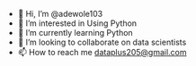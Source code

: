 - 👋 Hi, I’m @adewole103
- 👀 I’m interested in Using Python 
- 🌱 I’m currently learning Python 
- 💞️ I’m looking to collaborate on data scientists 
- 📫 How to reach me dataplus205@gmail.com


<!---
adewole103/adewole103 is a ✨ special ✨ repository because its `README.md` (this file) appears on your GitHub profile.
You can click the Preview link to take a look at your changes.
--->
